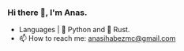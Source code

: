 ### Hi there 👋, I'm Anas.

* Languages | 🐍 Python and 🦀 Rust.
* 📫 How to reach me: anasihabezmc@gmail.com
